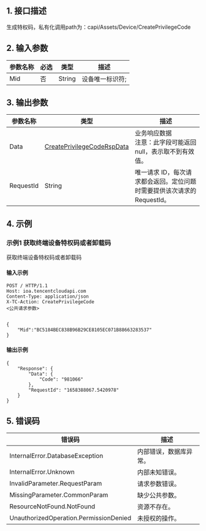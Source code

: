 ## 1. 接口描述




生成特权码，私有化调用path为：capi/Assets/Device/CreatePrivilegeCode

## 2. 输入参数


| 参数名称 | 必选 | 类型 | 描述 |
|---------|---------|---------|---------|
| Mid | 否 | String | 设备唯一标识符; |

## 3. 输出参数

| 参数名称 | 类型 | 描述 |
|---------|---------|---------|
| Data | [CreatePrivilegeCodeRspData](/开放API/云规范接口/版本：2022-06-01/数据结构.md#CreatePrivilegeCodeRspData) | 业务响应数据<br/>注意：此字段可能返回 null，表示取不到有效值。|
| RequestId | String | 唯一请求 ID，每次请求都会返回。定位问题时需要提供该次请求的 RequestId。|

## 4. 示例

### 示例1 获取终端设备特权码或者卸载码

获取终端设备特权码或者卸载码

#### 输入示例

```
POST / HTTP/1.1
Host: ioa.tencentcloudapi.com
Content-Type: application/json
X-TC-Action: CreatePrivilegeCode
<公共请求参数>


{
    "Mid":"BC5184BEC838B96B29CE8105EC071B88663283537"
}
```

#### 输出示例

```
{
    "Response": {
        "Data": {
            "Code": "981066"
        },
        "RequestId": "1658388067.5420978"
    }
}
```












## 5. 错误码


| 错误码 | 描述 |
|---------|---------|
| InternalError.DatabaseException | 内部错误，数据库异常。 |
| InternalError.Unknown | 内部未知错误。 |
| InvalidParameter.RequestParam | 请求参数错误。 |
| MissingParameter.CommonParam | 缺少公共参数。 |
| ResourceNotFound.NotFound | 资源不存在。 |
| UnauthorizedOperation.PermissionDenied | 未授权的操作。 |
